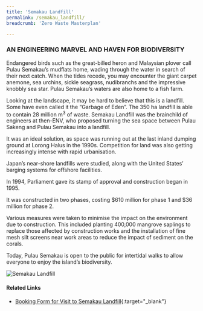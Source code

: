 ```yaml
---
title: 'Semakau Landfill'
permalink: /semakau_landfill/
breadcrumb: 'Zero Waste Masterplan'

---
```



### AN ENGINEERING MARVEL AND HAVEN FOR BIODIVERSITY

Endangered birds such as the great-billed
heron and Malaysian plover call Pulau
Semakau’s mudflats home, wading through
the water in search of their next catch.
When the tides recede, you may encounter
the giant carpet anemone, sea urchins, sickle
seagrass, nudibranchs and the impressive
knobbly sea star. Pulau Semakau’s waters are
also home to a fish farm.

Looking at the landscape, it may be hard to
believe that this is a landfill. Some have even
called it the “Garbage of Eden”. The 350 ha
landfill is able to contain 28 million m<sup>3</sup> of
waste. Semakau Landfill was the brainchild of
engineers at then-ENV, who proposed turning
the sea space between Pulau Sakeng and
Pulau Semakau into a landfill.

It was an ideal solution, as space was running
out at the last inland dumping ground at
Lorong Halus in the 1990s. Competition for
land was also getting increasingly intense
with rapid urbanisation.

Japan’s near-shore landfills were studied,
along with the United States’ barging systems
for offshore facilities.

In 1994, Parliament gave its stamp of
approval and construction began in 1995.

It was constructed in two phases, costing
$610 million for phase 1 and $36 million for
phase 2.

Various measures were taken to minimise
the impact on the environment due to
construction. This included planting 400,000
mangrove saplings to replace those affected
by construction works and the installation
of fine mesh silt screens near work areas to
reduce the impact of sediment on the corals.

Today, Pulau Semakau is open to the public
for intertidal walks to allow everyone to enjoy
the island’s biodiversity.

![Semakau Landfill](/images/ch1_semakau_infographic.jpg)

#### Related Links

* [Booking Form for Visit to Semakau Landfill](https://www.nea.gov.sg/e-services-forms/forms/booking-form-for-visit-to-nea-s-incineration-plants-and-semakau-landfill){:target="_blank"}
